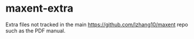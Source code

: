 # maxent-extra
Extra files not tracked in the main https://github.com/lzhang10/maxent repo such as the PDF manual.
